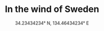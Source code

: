 ---
title: In the wind of Sweden
subtitle: "34.23434234° N, 134.46434234° E"
order_number: 3
image: /uploads/3.png
portrait: false
---
